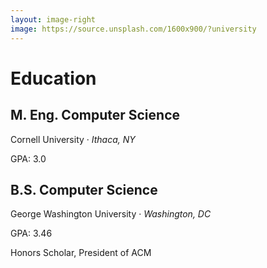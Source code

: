 ```yaml
---
layout: image-right
image: https://source.unsplash.com/1600x900/?university
---
```


# Education

## M. Eng. Computer Science

Cornell University · *Ithaca, NY*

GPA: 3.0

## B.S. Computer Science

George Washington University · *Washington, DC*

GPA: 3.46

Honors Scholar, President of ACM

<Nav />
<Footer />

<style>
  nav {
    background: rgba(1, 1, 1, .7);
    color: white;
  }
</style>
